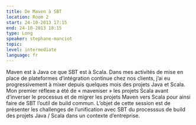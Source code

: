 ```yaml
---
title: De Maven à SBT
location: Room 2
start: 24-10-2013 17:15
end: 24-10-2013 18:15
type: Long
speaker: stephane-manciot
topic: 
level: intermediate
language: fr
---
```


Maven est à Java ce que SBT est à Scala. Dans mes activités de mise en place de plateformes d’intégration continue chez nos clients, j’ai eu progressivement à mixer depuis quelques mois des projets Java et Scala. Mon premier réflexe a été de « maveniser » les projets Scala avant d’inverser le processus et de migrer les projets Maven vers Scala pour ainsi faire de SBT l’outil de build commun. L’objet de cette session est de présenter les challenges de l’unification avec SBT du processsus de build des projets Java / Scala dans un contexte d’entreprise.
